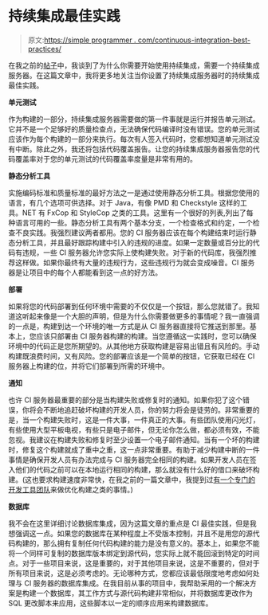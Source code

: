 # 持续集成最佳实践

> 原文:[https://simple programmer . com/continuous-integration-best-practices/](https://simpleprogrammer.com/continuous-integration-best-practices/)

在我之前的[帖子](https://simpleprogrammer.com/2009/12/23/do-you-ci-seeing-u-ciing-continuous-integration/)中，我谈到了为什么你需要开始使用持续集成，需要一个持续集成服务器。在这篇文章中，我将更多地关注当你设置了持续集成服务器时的持续集成最佳实践。

**单元测试**

作为构建的一部分，持续集成服务器需要做的第一件事就是运行并报告单元测试。它并不是一个足够好的质量检查点，无法确保代码编译时没有错误。您的单元测试应该作为每个构建的一部分来执行。每次有人签入代码时，您都想知道单元测试没有中断。除此之外，我还将包括代码覆盖报告。让您的持续集成服务器报告您的代码覆盖率对于您的单元测试的代码覆盖率度量是非常有用的。

**静态分析工具**

实施编码标准和质量标准的最好方法之一是通过使用静态分析工具。根据您使用的语言，有几个选项可供选择。对于 Java，有像 PMD 和 Checkstyle 这样的工具。NET 有 FxCop 和 StyleCop 之类的工具。这里有一个很好的列表,列出了每种语言可用的一些。静态分析工具有两个基本分支，一个检查格式和约定，一个检查不良实践。我强烈建议两者都用。您的 CI 服务器应该在每个构建结束时运行静态分析工具，并且最好跟踪构建中引入的违规的进度。如果一定数量或百分比的代码有违规，一些 CI 服务器允许您实际上使构建失败。对于新的代码库，我强烈推荐这样做。如果你最终有大量的违规行为，这些违规行为就会变成噪音。CI 服务器是让项目中的每个人都能看到这一点的好方法。

**部署**

如果将您的代码部署到任何环境中需要的不仅仅是一个按钮，那么您就错了。我知道这听起来像是一个大胆的声明，但是为什么你需要做更多的事情呢？我一直强调的一点是，构建到达一个环境的唯一方式是从 CI 服务器直接将它推送到那里。基本上，您应该只部署由 CI 服务器构建的构建。当您遵循这一实践时，您可以确保环境中的代码正是您所期望的。从其他地方获取构建是容易出错且有风险的。手动构建既浪费时间，又有风险。您的部署应该是一个简单的按钮，它获取已经在 CI 服务器上构建的位，并将它们部署到所需的环境中。

**通知**

也许 CI 服务器最重要的部分是当构建失败或修复时的通知。如果你犯了这个错误，你将会不断地追赶破坏构建的开发人员，你的努力将会是徒劳的。非常重要的是，当一个构建失败时，这是一件大事，一件真正的大事。有些团队使用闪光灯，有些使用大型平板电视，有些只是电子邮件，但无论你怎么做，都必须有效，不能忽视。我建议在构建失败和修复时至少设置一个电子邮件通知。当有一个坏的构建时，修复这个构建就成了重中之重，这一点非常重要。有助于减少构建中断的一件事情是确保开发人员有办法完成与 CI 服务器完全相同的构建。如果开发人员在签入他们的代码之前可以在本地运行相同的构建，那么就没有什么好的借口来破坏构建。(这也要求构建速度非常快，在我之前的一篇文章中，我提到过[有一个专门的开发工具团队](https://simpleprogrammer.com/2009/12/03/dedicated-developer-tools-teams/)来做优化构建之类的事情。)

**数据库**

我不会在这里详细讨论数据库集成，因为这篇文章的重点是 CI 最佳实践，但是我想强调这一点。如果您的数据库在某种程度上不受版本控制，并且不是用您的源代码构建的，那么拥有复制任何代码构建的能力是没有意义的。基本上，如果您不能将一个同样可复制的数据库版本绑定到源代码，您实际上就不能回滚到特定的时间点。对于一些项目来说，这是重要的，对于其他项目来说，这是不重要的，但对于所有项目来说，这是必须考虑的。无论哪种方式，您都应该最低限度地考虑如何处理与 CI 服务器的数据库集成。在我目前从事的项目中，我帮助采用的一个解决方案是构建一个数据库，其工作方式与源代码构建非常相似，并将数据库更改作为 SQL 更改脚本来应用，这些脚本以一定的顺序应用来构建数据库。